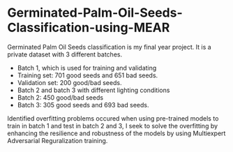 # Germinated-Palm-Oil-Seeds-Classification-using-MEAR
 
Germinated Palm Oil Seeds classification is my final year project. It is a private dataset with 3 different batches.

- Batch 1, which is used for training and validating
 - Training set: 701 good seeds and 651 bad seeds.
 - Validation set: 200 good/bad seeds.
- Batch 2 and batch 3 with different lighting conditions
 - Batch 2: 450 good/bad seeds
 - Batch 3: 305 good seeds and 693 bad seeds.
  
Identified overfitting problems occured when using pre-trained models to train in batch 1 and test in batch 2 and 3, I seek to solve the overfitting by enhancing the resilience and robustness of the models by using Multiexpert Adversarial Reguralization training.
